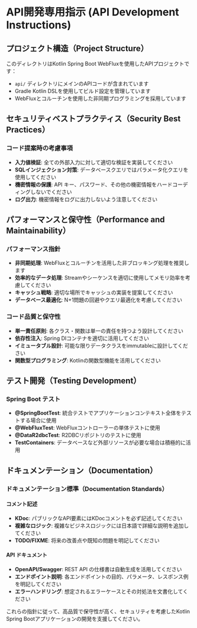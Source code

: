 # API開発専用指示 (API Development Instructions)

## プロジェクト構造（Project Structure）
このディレクトリはKotlin Spring Boot WebFluxを使用したAPIプロジェクトです：
- `api/` ディレクトリにメインのAPIコードが含まれています
- Gradle Kotlin DSLを使用してビルド設定を管理しています
- WebFluxとコルーチンを使用した非同期プログラミングを採用しています

## セキュリティベストプラクティス（Security Best Practices）

### コード提案時の考慮事項
- **入力値検証**: 全ての外部入力に対して適切な検証を実装してください
- **SQLインジェクション対策**: データベースクエリではパラメータ化クエリを使用してください
- **機密情報の保護**: API キー、パスワード、その他の機密情報をハードコーディングしないでください
- **ログ出力**: 機密情報をログに出力しないよう注意してください

## パフォーマンスと保守性（Performance and Maintainability）

### パフォーマンス指針
- **非同期処理**: WebFluxとコルーチンを活用した非ブロッキング処理を推奨します
- **効率的なデータ処理**: Streamやシーケンスを適切に使用してメモリ効率を考慮してください
- **キャッシュ戦略**: 適切な場所でキャッシュの実装を提案してください
- **データベース最適化**: N+1問題の回避やクエリ最適化を考慮してください

### コード品質と保守性
- **単一責任原則**: 各クラス・関数は単一の責任を持つよう設計してください
- **依存性注入**: Spring DIコンテナを適切に活用してください
- **イミュータブル設計**: 可能な限りデータクラスをimmutableに設計してください
- **関数型プログラミング**: Kotlinの関数型機能を活用してください

## テスト開発（Testing Development）

### Spring Boot テスト
- **@SpringBootTest**: 統合テストでアプリケーションコンテキスト全体をテストする場合に使用
- **@WebFluxTest**: WebFluxコントローラーの単体テストに使用
- **@DataR2dbcTest**: R2DBCリポジトリのテストに使用
- **TestContainers**: データベースなど外部リソースが必要な場合は積極的に活用

## ドキュメンテーション（Documentation）

### ドキュメンテーション標準（Documentation Standards）

#### コメント記述
- **KDoc**: パブリックなAPI要素にはKDocコメントを必ず記述してください
- **複雑なロジック**: 複雑なビジネスロジックには日本語で詳細な説明を追加してください
- **TODO/FIXME**: 将来の改善点や既知の問題を明記してください

#### API ドキュメント
- **OpenAPI/Swagger**: REST API の仕様書は自動生成を活用してください
- **エンドポイント説明**: 各エンドポイントの目的、パラメータ、レスポンス例を明記してください
- **エラーハンドリング**: 想定されるエラーケースとその対処法を文書化してください

これらの指針に従って、高品質で保守性が高く、セキュリティを考慮したKotlin Spring Bootアプリケーションの開発を支援してください。